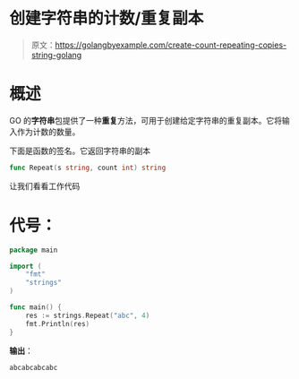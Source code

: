 # 创建字符串的计数/重复副本

> 原文：<https://golangbyexample.com/create-count-repeating-copies-string-golang>

# **概述**

GO 的**字符串**包提供了一种**重复**方法，可用于创建给定字符串的重复副本。它将输入作为计数的数量。

下面是函数的签名。它返回字符串的副本

```go
func Repeat(s string, count int) string
```

让我们看看工作代码

# **代号**：

```go
package main

import (
    "fmt"
    "strings"
)

func main() {
    res := strings.Repeat("abc", 4)
    fmt.Println(res)
}
```

**输出**：

```go
abcabcabcabc
```